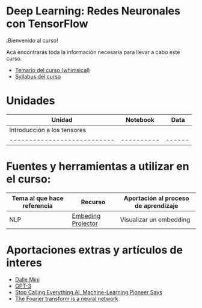# Deep Learning: Redes Neuronales con TensorFlow

¡Bienvenido al curso!

Acá encontrarás toda la información necesaria para llevar a cabo este curso.


* [Temario del curso (whimsical)](https://whimsical.com/temario-machine-learning-y-deep-learning-QRJaTfDhrxB2XEPsqxDDr4)
* [Syllabus del curso]()


# Unidades 

|Unidad                     | Notebook | Data |
|---------------------------|----------|------| 
|Introducción a los tensores|          |      |
|---------------------------|----------|------|



# Fuentes y herramientas a utilizar en el curso:

Tema al que hace referencia | Recurso | Aportación al proceso de aprendizaje
--- | --- | --- |
NLP | [Embeding Projector](https://projector.tensorflow.org/) | Visualizar un embedding




# Aportaciones extras y artículos de interes
* [Dalle Mini](https://huggingface.co/spaces/dalle-mini/dalle-mini)
* [GPT-3](https://openai.com/api/)
* [Stop Calling Everything AI, Machine-Learning Pioneer Says ](https://spectrum.ieee.org/stop-calling-everything-ai-machinelearning-pioneer-says)
* [The Fourier transform is a neural network](https://sidsite.com/posts/fourier-nets/)
